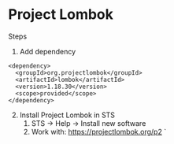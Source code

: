# Project Lombok

Steps
1. Add dependency
```
<dependency>
  <groupId>org.projectlombok</groupId>
  <artifactId>lombok</artifactId>
  <version>1.18.30</version>
  <scope>provided</scope>
</dependency>
```
2. Install Project Lombok in STS
    1. STS -> Help -> Install new software 
    2. Work with: https://projectlombok.org/p2
`